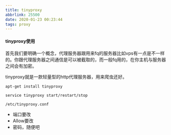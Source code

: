 ```yaml
---
title: tinyproxy
abbrlink: 25500
date: 2020-01-23 00:23:44
tags: proxy
---
```

#### tinyproxy使用

首先我们要明确一个概念，代理服务器跟用来fq的服务器比如vps有一点是不一样的。你跟代理服务器之间通信是可以被截取的，而一般fq用的，在你主机与服务器之间会有加密。

tinyproxy就是一款轻量型的http代理服务器，用来爬虫还好。

`apt-get install tinyproxy`

`service tinyproxy start/restart/stop`

`/etc/tinyproxy.conf`

- 端口要改
- Allow要改
- 密码，随便吧